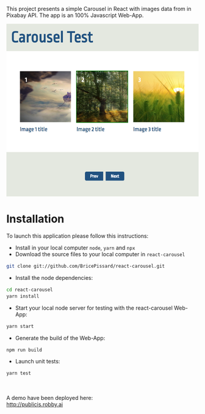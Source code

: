 This project presents a simple Carousel in React with images data from in Pixabay API.
The app is an 100% Javascript Web-App.

![alt text](https://raw.githubusercontent.com/BricePissard/react-carousel/master/public/img/preview.png)

# Installation
To launch this application please follow this instructions:
- Install in your local computer ``node``, ``yarn`` and ``npx``
- Download the source files to your local computer in ``react-carousel``
```sh
git clone git://github.com/BricePissard/react-carousel.git
```
- Install the node dependencies:
```sh
cd react-carousel
yarn install
```

- Start your local node server for testing with the react-carousel Web-App:
```sh
yarn start
```

- Generate the build of the Web-App:
```sh
npm run build
```

- Launch unit tests:
```sh
yarn test
```

<br/><br/>
A demo have been deployed here:
<br/>
http://publicis.robby.ai
<br/><br/><br/>
